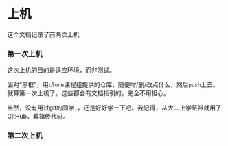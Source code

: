# 上机

这个文档记录了前两次上机

### 第一次上机

这次上机的目的是适应环境，而非测试。

面对“黑框”，用`clone`课程组提供的仓库，随便增/删/改点什么，然后`push`上去。就算第一次上机了。这些都会有文档指引的，完全不用担心。

当然，没有用过git的同学，，还是好好学一下吧。我记得，从大二上学祭祖就用了GitHub，看祖传代码。

### 第二次上机
